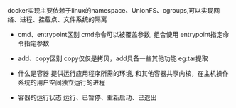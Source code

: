 docker实现主要依赖于linux的namespace、UnionFS、cgroups,可以实现网络、进程、挂载点、文件系统的隔离

- cmd、entrypoint区别
cmd命令可以被覆盖参数, 组合使用 entrypoint指定命令指定参数

- add、copy区别
copy仅仅是拷贝，add具备一些其他功能 eg:tar提取

- 什么是容器
提供运行应用程序所需的环境, 和其他容器共享内核，在主机操作系统的用户空间独立运行的进程

- 容器的运行状态
运行、已暂停、重新启动、已退出

